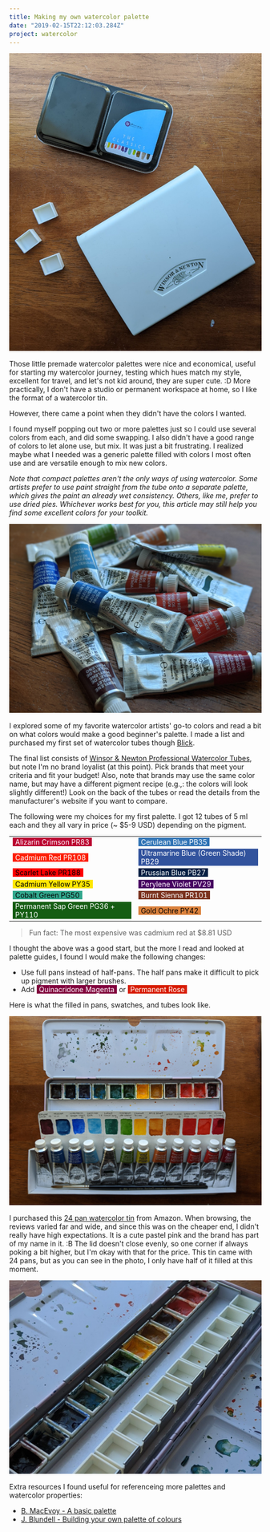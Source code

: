 ```yaml
---
title: Making my own watercolor palette
date: "2019-02-15T22:12:03.284Z"
project: watercolor
---
```


![Watercolor palettes](./assets/palettes.jpg)

Those little premade watercolor palettes were nice and economical, useful for starting
my watercolor journey, testing which hues match my style, excellent for travel,
and let's not kid around, they are super cute. :D More practically, I don't
have a studio or permanent workspace at home, so I like the format of a watercolor tin.

However, there came a point when they didn't have the colors I wanted.

I found myself popping out two or more palettes just so I could use several colors
from each, and did some swapping. I also didn't have a good range of colors to let
alone use, but mix. It was just a bit frustrating. I realized maybe what
I needed was a generic palette filled with colors I most often use and are versatile enough to mix new colors.

_Note that compact palettes aren't the only ways of using watercolor. Some artists prefer
to use paint straight from the tube onto a separate palette, which gives the paint an already
wet consistency. Others, like me, prefer to use dried pies. Whichever works best
for you, this article may still help you find some excellent colors for your toolkit._

![Winsor and Newton watercolor tubes](./assets/watercolor-paint-tubes.jpg)

I explored some of my favorite watercolor artists' go-to colors and read a bit on
what colors would make a good beginner's palette. I made a list and purchased
my first set of watercolor tubes though [Blick](https://www.dickblick.com/).

The final list consists of [Winsor & Newton Professional Watercolor Tubes](https://www.dickblick.com/products/winsor-and-newton-professional-watercolor-tubes/),
but note I'm no brand loyalist (at this point). Pick brands that meet your
criteria and fit your budget! Also, note that brands may use the same color name,
but may have a different pigment recipe (e.g.,: the colors will look slightly different!)
Look on the back of the tubes or read the details from the manufacturer's website
if you want to compare.

The following were my choices for my first palette. I got 12 tubes of 5 ml each
and they all vary in price (~ \$5-9 USD) depending on the pigment.

|                                                                                                                                        |                                                                                                                                            |
| -------------------------------------------------------------------------------------------------------------------------------------- | ------------------------------------------------------------------------------------------------------------------------------------------ |
| <span style="padding: 0 5px 0; display: inline-block;color: #fff; background: rgb(187, 0, 49)">Alizarin Crimson PR83</span>            | <span style="padding: 0 5px 0; display: inline-block;color: #fff; background: rgb(50, 117, 182)">Cerulean Blue PB35</span>                 |
| <span style="padding: 0 5px 0; display: inline-block;color: #fff; background: rgb(253, 31, 3)">Cadmium Red PR108</span>                | <span style="padding: 0 5px 0; display: inline-block;color: #fff; background: rgb(50, 83, 157)">Ultramarine Blue (Green Shade) PB29</span> |
| <span style="padding: 0 5px 0; display: inline-block;color: #000; background: rgb(255, 0, 0)">Scarlet Lake PR188</span>                | <span style="padding: 0 5px 0; display: inline-block;color: #fff; background: rgb(3, 31, 67)">Prussian Blue PB27</span>                    |
| <span style="padding: 0 5px 0; display: inline-block;color: #000; background: rgb(255, 230, 0)">Cadmium Yellow PY35</span>             | <span style="padding: 0 5px 0; display: inline-block;color: #fff; background: rgb(73, 0, 99)">Perylene Violet PV29</span>                  |
| <span style="padding: 0 5px 0; display: inline-block;color: #000; background: rgb(50, 167, 141)">Cobalt Green PG50</span>              | <span style="padding: 0 5px 0; display: inline-block;color: #fff; background: rgb(123, 51, 31)">Burnt Sienna PR101</span>                  |
| <span style="padding: 0 5px 0; display: inline-block;color: #fff; background: rgb(21, 93, 19)">Permanent Sap Green PG36 + PY110</span> | <span style="padding: 0 5px 0; display: inline-block;color: #000; background: rgb(219, 130, 61)">Gold Ochre PY42</span>                    |

> Fun fact: The most expensive was cadmium red at \$8.81 USD

I thought the above was a good start, but the more I read and looked at palette guides,
I found I would make the following changes:

- Use full pans instead of half-pans. The half pans make it difficult to pick up pigment with larger brushes.
- Add <span style="padding: 0 5px 0; display: inline-block;color: #fff; background: rgb(130, 2, 62)">Quinacridone Magenta</span> or <span style="padding: 0 5px 0; display: inline-block;color: #fff; background: rgb(216, 30, 5)">Permanent Rose</span>

Here is what the filled in pans, swatches, and tubes look like.

![Self-made watercolor palette and tubes](./assets/watercolors-tin-tubes.jpg)

I purchased this [24 pan watercolor tin](https://www.amazon.com/gp/product/B01N5GR1DH/ref=pe_2640190_232748420_pd_te_o_s_ti?_encoding=UTF8&pd_rd_i=B01N5GR1DH&pd_rd_r=1XB69221SWS1WFTR79NC&pd_rd_w=Dh94n&pd_rd_wg=67WgG&pf_rd_p=9818265f-dee1-4bdd-a5cc-609c09e2865a&pf_rd_r=1XB69221SWS1WFTR79NC) from Amazon.
When browsing, the reviews varied far and wide, and since this was on the cheaper
end, I didn't really have high expectations. It is a cute pastel pink and the
brand has part of my name in it. :B The lid doesn't close evenly, so one corner
if always poking a bit higher, but I'm okay with that for the price. This tin
came with 24 pans, but as you can see in the photo, I only have half of it
filled at this moment.

![Watercolor palette close up](./assets/watercolor-tin2.jpg)

Extra resources I found useful for referenceing more palettes and watercolor properties:

- [B. MacEvoy - A basic palette](http://www.handprint.com/HP/WCL/palette5.html)
- [J. Blundell - Building your own palette of colours](https://www.janeblundellart.com/building-your-palette-of-colours.html)
